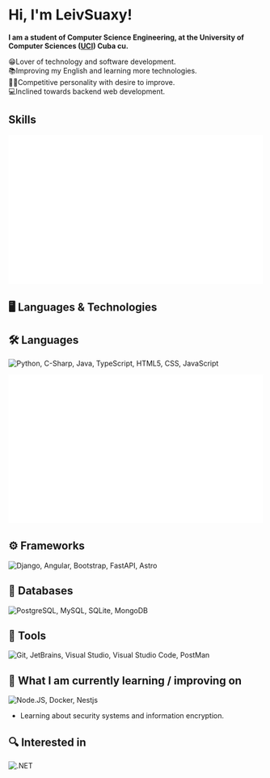 # Hi, I'm LeivSuaxy!

<b>I am a student of Computer Science Engineering, at the University of Computer Sciences
(<a href="https://www.uci.cu/">UCI</a>) Cuba cu.<br></b>

😁Lover of technology and software development.<br> 
📚Improving my English and learning more technologies.<br>
💪🏼Competitive personality with desire to improve.<br>
💻Inclined towards backend web development.<br>

## Skills
![Stats Overview](https://raw.githubusercontent.com/LeivSuaxy/Image-Gen/master/generated/overview.svg#gh-dark-mode-only)

## 🖥 Languages & Technologies
## 🛠 Languages
![Python, C-Sharp, Java, TypeScript, HTML5, CSS, JavaScript](https://skillicons.dev/icons?i=python,cs,java,ts,html,css,js&perline=3)

![Languages](https://raw.githubusercontent.com/LeivSuaxy/Image-Gen/master/generated/languages.svg#gh-dark-mode-only)

## ⚙ Frameworks
![Django, Angular, Bootstrap, FastAPI, Astro](https://skillicons.dev/icons?i=django,angular,bootstrap,fastapi,astro&perline=3)<br/>

## 💾 Databases
![PostgreSQL, MySQL, SQLite, MongoDB](https://skillicons.dev/icons?i=postgresql,mysql,sqlite,mongodb&perline=2)

## 🔧 Tools
![Git, JetBrains, Visual Studio, Visual Studio Code, PostMan](https://skillicons.dev/icons?i=git,pycharm,visualstudio,vscode,postman&perline=3)

## 📖 What I am currently learning / improving on

![Node.JS, Docker, Nestjs](https://skillicons.dev/icons?i=nodejs,docker,nestjs&perline=3)

* Learning about security systems and information encryption.

## 🔍 Interested in

![.NET](https://skillicons.dev/icons?i=dotnet&perline=3)

